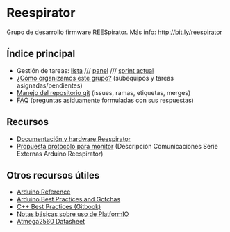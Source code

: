 # Reespirator

Grupo de desarrollo firmware REESpirator. Más info: http://bit.ly/reespirator

## Índice principal

* Gestión de tareas: [lista](https://gitlab.com/reespirator-arduino/reespirator/-/issues) /// [panel](https://gitlab.com/reespirator-arduino/reespirator/-/boards) /// [sprint actual](https://gitlab.com/reespirator-arduino/reespirator/-/milestones/1)
* [¿Cómo organizamos este grupo?](ORGANIZACION.md) (subequipos y tareas asignadas/pendientes)
* [Manejo del repositorio git](GIT.md) (issues, ramas, etiquetas, merges)
* [FAQ](FAQ.md) (preguntas asiduamente formuladas con sus respuestas)

## Recursos

* [Documentación y hardware Reespirator](https://gitlab.com/coronavirusmakers/reespirator-doc)
* [Propuesta protocolo para monitor](https://docs.google.com/document/d/1lItbWZhYFjCUJKEzwG3V0N3ZbFNCW4r7WvXlSnQcjlk/edit#heading=h.xgx60y6l5inf) (Descripción Comunicaciones Serie Externas Arduino Reespirator)

## Otros recursos útiles

* [Arduino Reference](https://www.arduino.cc/reference/en/)
* [Arduino Best Practices and Gotchas](https://www.theatreofnoise.com/2017/05/arduino-ide-best-practices-and-gotchas.html)
* [C++ Best Practices (Gitbook)](https://lefticus.gitbooks.io/cpp-best-practices/content/)
* [Notas básicas sobre uso de PlatformIO](https://docs.google.com/document/d/1kwAkf1QT0JX9wEM3eoz8DvTOIxe7He3aKWrSH5j_k6A/edit?usp=sharing)
* [Atmega2560 Datasheet](http://ww1.microchip.com/downloads/en/DeviceDoc/Atmel-2549-8-bit-AVR-Microcontroller-ATmega640-1280-1281-2560-2561_datasheet.pdf)
